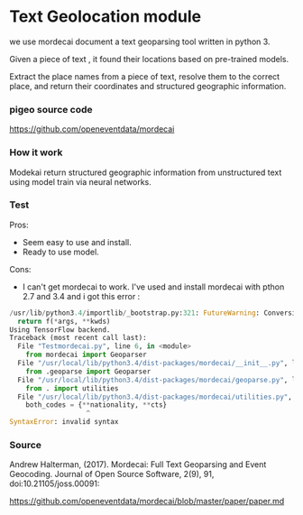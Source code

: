 # Text Geolocation module

we use mordecai document a text geoparsing tool written in python 3.

Given a piece of text , it found their locations based on pre-trained models.

Extract the place names from a piece of text, resolve them to the correct place, and return their coordinates and structured geographic information.

### pigeo source code

https://github.com/openeventdata/mordecai

### How it work

Modekai return structured geographic information from unstructured text using model train via neural networks.

### Test

Pros:
- Seem easy to use and install.
- Ready to use model.

Cons:
- I can't get mordecai to work. I've used and install mordecai with pthon 2.7 and 3.4 and i got this error :
```python
/usr/lib/python3.4/importlib/_bootstrap.py:321: FutureWarning: Conversion of the second argument of issubdtype from `float` to `np.floating` is deprecated. In future, it will be treated as `np.float64 == np.dtype(float).type`.
  return f(*args, **kwds)
Using TensorFlow backend.
Traceback (most recent call last):
  File "Testmordecai.py", line 6, in <module>
    from mordecai import Geoparser
  File "/usr/local/lib/python3.4/dist-packages/mordecai/__init__.py", line 1, in <module>
    from .geoparse import Geoparser
  File "/usr/local/lib/python3.4/dist-packages/mordecai/geoparse.py", line 10, in <module>
    from . import utilities
  File "/usr/local/lib/python3.4/dist-packages/mordecai/utilities.py", line 180
    both_codes = {**nationality, **cts}
                   ^
SyntaxError: invalid syntax
```

### Source

Andrew Halterman, (2017). Mordecai: Full Text Geoparsing and Event Geocoding. Journal of Open Source Software, 2(9), 91, doi:10.21105/joss.00091:

https://github.com/openeventdata/mordecai/blob/master/paper/paper.md


